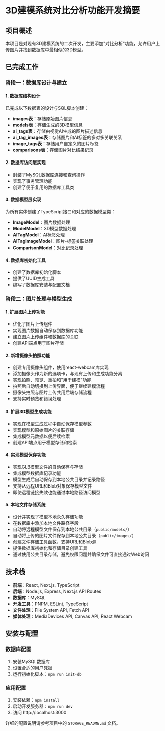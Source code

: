 # 3D建模系统对比分析功能开发摘要

## 项目概述

本项目是对现有3D建模系统的二次开发，主要添加"对比分析"功能，允许用户上传图片并找到数据库中最相似的3D模型。

## 已完成工作

### 阶段一：数据库设计与建立

#### 1. 数据库结构设计
已完成以下数据表的设计与SQL脚本创建：
- **images表**：存储原始图片信息
- **models表**：存储生成的3D模型信息
- **ai_tags表**：存储由视觉AI生成的图片描述信息
- **ai_tag_images表**：存储图片和AI标签的多对多关联关系
- **image_tags表**：存储用户自定义的图片标签
- **comparisons表**：存储图片对比结果记录

#### 2. 数据库访问层实现
- 封装了MySQL数据库连接和查询操作
- 实现了事务管理功能
- 创建了便于复用的数据库工具类

#### 3. 数据模型层实现
为所有实体创建了TypeScript接口和对应的数据模型类：
- **ImageModel**：图片数据处理
- **ModelModel**：3D模型数据处理
- **AITagModel**：AI标签处理
- **AITagImageModel**：图片-标签关联处理
- **ComparisonModel**：对比记录处理

#### 4. 数据库初始化工具
- 创建了数据库初始化脚本
- 提供了UUID生成工具
- 编写了数据库安装与配置文档

### 阶段二：图片处理与模型生成

#### 1. 扩展图片上传功能
- 优化了图片上传组件
- 实现图片数据自动保存到数据库功能
- 建立图片上传组件和数据库的关联
- 创建API端点用于图片存储

#### 2. 新增摄像头拍照功能
- 创建专用摄像头组件，使用react-webcam库实现
- 添加摄像头作为新的选项卡，与现有上传和生成功能分离
- 实现拍照、预览、重拍和"用于建模"功能
- 拍照后自动切换到上传界面，便于继续建模流程
- 摄像头拍照与图片上传共用后端存储流程
- 支持实时预览和错误处理

#### 3. 扩展3D模型生成功能
- 实现在模型生成过程中自动保存模型参数
- 实现模型和原始图片的关联存储
- 集成模型元数据以便后续检索
- 创建API端点用于模型存储和检索

#### 4. 实现模型保存功能
- 实现GLB模型文件的自动保存与存储
- 集成模型数据库记录功能
- 模型生成后自动保存到本地公共目录并记录路径
- 支持从远程URL和Blob对象保存模型文件
- 即使远程链接失效也能通过本地路径访问模型

#### 5. 本地文件存储系统
- 设计并实现了模型本地永久存储功能
- 在数据库中添加本地文件路径字段
- 自动将远程模型文件保存到本地公共目录（`public/models/`）
- 自动将上传的图片文件保存到本地公共目录（`public/images/`）
- 创建文件存储工具函数，支持URL和Blob源
- 提供数据库初始化和存储目录创建工具
- 通过使用公共目录存储，避免权限问题并确保文件可直接通过Web访问

## 技术栈

- **前端**：React, Next.js, TypeScript
- **后端**：Node.js, Express, Next.js API Routes
- **数据库**：MySQL
- **开发工具**：PNPM, ESLint, TypeScript
- **文件处理**：File System API, Fetch API
- **媒体处理**：MediaDevices API, Canvas API, React Webcam

## 安装与配置

### 数据库配置
1. 安装MySQL数据库
2. 设置合适的用户凭据
3. 运行初始化脚本：`npm run init-db`

### 应用配置
1. 安装依赖：`npm install`
2. 启动开发服务器：`npm run dev`
3. 访问 http://localhost:3000

详细的配置说明请参考项目中的 `STORAGE_README.md` 文档。
